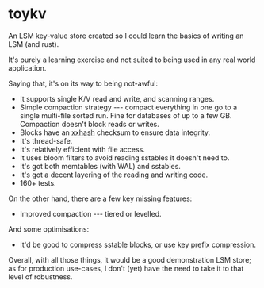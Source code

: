# toykv

An LSM key-value store created so I could learn the basics of writing an LSM (and rust).

It's purely a learning exercise and not suited to being used in any real world
application.

Saying that, it's on its way to being not-awful:

- It supports single K/V read and write, and scanning ranges.
- Simple compaction strategy --- compact everything in one go to a single
  multi-file sorted run. Fine for databases of up to a few GB. Compaction
  doesn't block reads or writes.
- Blocks have an [xxhash] checksum to ensure data integrity.
- It's thread-safe.
- It's relatively efficient with file access.
- It uses bloom filters to avoid reading sstables it doesn't need to.
- It's got both memtables (with WAL) and sstables.
- It's got a decent layering of the reading and writing code.
- 160+ tests.

On the other hand, there are a few key missing features:

- Improved compaction --- tiered or levelled.

And some optimisations:

- It'd be good to compress sstable blocks, or use key prefix compression.

Overall, with all those things, it would be a good demonstration LSM store; as for production use-cases, I don't (yet) have the need to take it to that level of robustness.

[xxhash]: https://xxhash.com/
